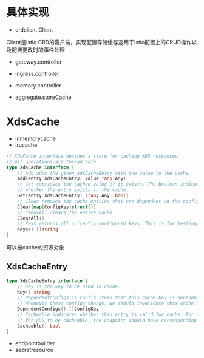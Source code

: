 
# 具体实现

- crdclient.Client

Client是Istio CRD的客户端，实现配置存储缓存这用于Istio配置上的CRUD操作以及配置更改时的事件处理

- gateway.controller

- ingress.controller

- memory.controller

- aggregate.storeCache


# XdsCache

- inmemorycache
- lrucache

```go
// XdsCache interface defines a store for caching XDS responses.
// All operations are thread safe.
type XdsCache interface {
	// Add adds the given XdsCacheEntry with the value to the cache.
	Add(entry XdsCacheEntry, value *any.Any)
	// Get retrieves the cached value if it exists. The boolean indicates
	// whether the entry exists in the cache.
	Get(entry XdsCacheEntry) (*any.Any, bool)
	// Clear removes the cache entries that are dependent on the configs passed.
	Clear(map[ConfigKey]struct{})
	// ClearAll clears the entire cache.
	ClearAll()
	// Keys returns all currently configured keys. This is for testing/debug only
	Keys() []string
}
```

可以被cache的资源对象

## XdsCacheEntry

```go
type XdsCacheEntry interface {
	// Key is the key to be used in cache.
	Key() string
	// DependentConfigs is config items that this cache key is dependent on.
	// Whenever these configs change, we should invalidate this cache entry.
	DependentConfigs() []ConfigKey
	// Cacheable indicates whether this entry is valid for cache. For example
	// for EDS to be cacheable, the Endpoint should have corresponding service.
	Cacheable() bool
}
```
- endpointbuilder
- secretresource